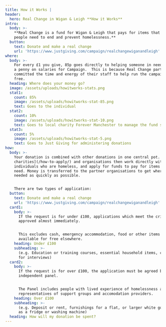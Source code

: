 ```yaml
---
title: How it Works |
header:
  hero: Real Change in Wigan & Leigh **How it Works**
intro:
  body: >-
    **Real Change is a fund for Wigan & Leigh that pays for items that local
    people need to end and prevent homelessness.**
  button:
    text: Donate and make a real change
    url: 'https://www.justgiving.com/campaign/realchangewiganandleigh'
where:
  body: >-
    For every £1 you give, 85p goes directly to helping someone in need, and not
    a penny on salaries for Campaign.  This is because Real Change partners have
    committed the time and energy of their staff to help run the campaign for
    free.
  heading: Where does your money go?
  image: /assets/uploads/howitworks-stats.png
  stat1:
    count: 85%
    image: /assets/uploads/howitworks-stat-85.png
    text: Goes to the individual
  stat2:
    count: 10%
    image: /assets/uploads/howitworks-stat-10.png
    text: Goes to local charity Forever Manchester to manage the fund safely
  stat3:
    count: 5%
    image: /assets/uploads/howitworks-stat-5.png
    text: Goes to Just Giving for administering donations
how:
  body: >-
    Your donation is combined with other donations in one central pot. [Local
    charities](/how-to-apply/) and organisations then work directly with
    individuals who are homeless, and apply for funds to pay for items they
    need. Money is transferred to the partner organisations to get where it is
    needed as quickly as possible. 


    There are two types of application:
  button:
    text: Donate and make a real change
    url: 'https://www.justgiving.com/campaign/realchangewiganandleigh'
  card1:
    body: >-
      If the request is for under £100, applications which meet the criteria are
      approved almost immediately.


      This excludes cash, emergency accommodation, food or other items which are
      available for free elsewhere.
    heading: Under £100
    subheading: >-
      (e.g. Education or training courses, essential household items, clothes
      for interviews)
  card2:
    body: >-
      If the request is for over £100, the application must be agreed by an
      independent panel.


      The Panel includes people with lived experience of homelessness alongside
      representatives of support groups and accomodation providers.
    heading: Over £100
    subheading: >-
      (e.g. Deposit or rent, furnishings for a flat, or larger white goods such
      as a fridge or washing machine)
  heading: How will my donation be spent?
---
```


